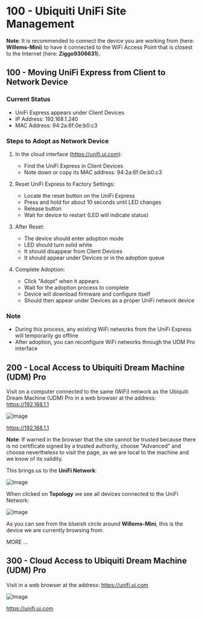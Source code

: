 # 100 - Ubiquiti UniFi Site Management

**Note**: It is recommended to connect the device you are working from (here: **Willems-Mini**) to have it connected to the WiFi Access Point that is closest to the Internet (here: **Ziggo9306631**).

## 100 - Moving UniFi Express from Client to Network Device

### Current Status
- UniFi Express appears under Client Devices
- IP Address: 192.168.1.240
- MAC Address: 94:2a:6f:0e:b0:c3

### Steps to Adopt as Network Device
1. In the cloud interface (https://unifi.ui.com):
   - Find the UniFi Express in Client Devices
   - Note down or copy its MAC address: 94:2a:6f:0e:b0:c3

2. Reset UniFi Express to Factory Settings:
   - Locate the reset button on the UniFi Express
   - Press and hold for about 10 seconds until LED changes
   - Release button
   - Wait for device to restart (LED will indicate status)

3. After Reset:
   - The device should enter adoption mode
   - LED should turn solid white
   - It should disappear from Client Devices
   - It should appear under Devices or in the adoption queue

4. Complete Adoption:
   - Click "Adopt" when it appears
   - Wait for the adoption process to complete
   - Device will download firmware and configure itself
   - Should then appear under Devices as a proper UniFi network device

### Note
- During this process, any existing WiFi networks from the UniFi Express will temporarily go offline
- After adoption, you can reconfigure WiFi networks through the UDM Pro interface

## 200 - Local Access to Ubiquiti Dream Machine (UDM) Pro

Visit on a computer connected to the same (WiFi) network as the Ubiquiti Dream Machine (UDM) Pro in a web browser at the address: https://192.168.1.1

![Image](https://github.com/user-attachments/assets/3bdc4164-9ac2-4983-ab8f-36c8b6c2c919)

https://192.168.1.1

**Note**: If warned in the browser that the site cannot be trusted because there is no certificate signed by a trusted authority, choose "Advanced" and choose nevertheless to visit the page, as we are local to the machine and we know of its validity.

This brings us to the **UniFi Network**:

![Image](https://github.com/user-attachments/assets/6eb8f25d-0149-491b-bfa3-196b9dd77941)

When clicked on **Topology** we see all devices connected to the UniFi Network:

![Image](https://github.com/user-attachments/assets/952d51fe-89a7-4afc-b83c-f9bc702ea50e)


As you can see from the blueish circle around **Willems-Mini**, this is the device we are currently browsing from.

MORE ...

## 300 - Cloud Access to Ubiquiti Dream Machine (UDM) Pro

Visit in a web browser at the address: https://unifi.ui.com

![Image](https://github.com/user-attachments/assets/b7b34eb7-4131-40a7-8c42-b0a6c149ebc8)

https://unifi.ui.com